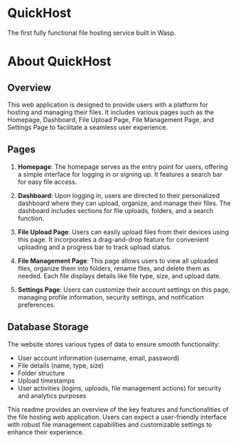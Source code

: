 # QuickHost
The first fully functional file hosting service built in Wasp.
# About QuickHost

## Overview
This web application is designed to provide users with a platform for hosting and managing their files. It includes various pages such as the Homepage, Dashboard, File Upload Page, File Management Page, and Settings Page to facilitate a seamless user experience.

## Pages
1. **Homepage**: The homepage serves as the entry point for users, offering a simple interface for logging in or signing up. It features a search bar for easy file access.

2. **Dashboard**: Upon logging in, users are directed to their personalized dashboard where they can upload, organize, and manage their files. The dashboard includes sections for file uploads, folders, and a search function.

3. **File Upload Page**: Users can easily upload files from their devices using this page. It incorporates a drag-and-drop feature for convenient uploading and a progress bar to track upload status.

4. **File Management Page**: This page allows users to view all uploaded files, organize them into folders, rename files, and delete them as needed. Each file displays details like file type, size, and upload date.

5. **Settings Page**: Users can customize their account settings on this page, managing profile information, security settings, and notification preferences.

## Database Storage
The website stores various types of data to ensure smooth functionality:
- User account information (username, email, password)
- File details (name, type, size)
- Folder structure
- Upload timestamps
- User activities (logins, uploads, file management actions) for security and analytics purposes

This readme provides an overview of the key features and functionalities of the file hosting web application. Users can expect a user-friendly interface with robust file management capabilities and customizable settings to enhance their experience.

